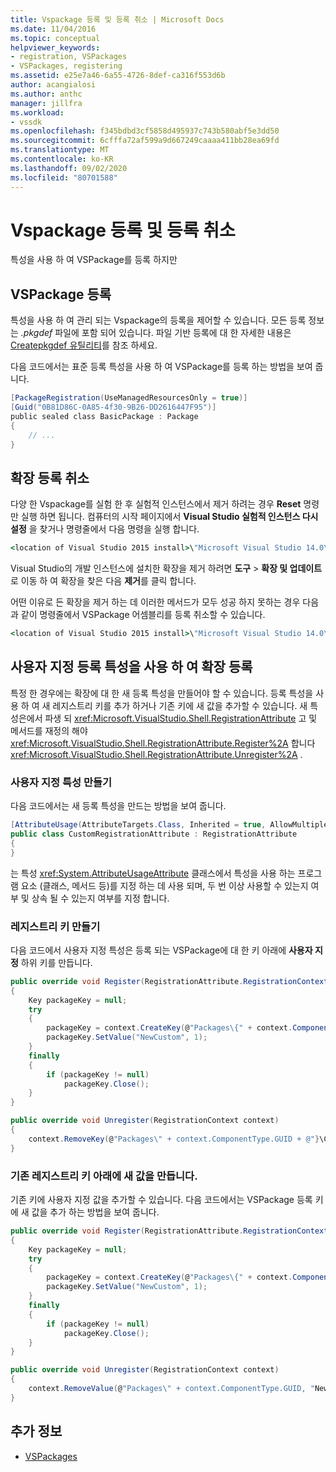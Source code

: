 ```yaml
---
title: Vspackage 등록 및 등록 취소 | Microsoft Docs
ms.date: 11/04/2016
ms.topic: conceptual
helpviewer_keywords:
- registration, VSPackages
- VSPackages, registering
ms.assetid: e25e7a46-6a55-4726-8def-ca316f553d6b
author: acangialosi
ms.author: anthc
manager: jillfra
ms.workload:
- vssdk
ms.openlocfilehash: f345bdbd3cf5858d495937c743b580abf5e3dd50
ms.sourcegitcommit: 6cfffa72af599a9d667249caaaa411bb28ea69fd
ms.translationtype: MT
ms.contentlocale: ko-KR
ms.lasthandoff: 09/02/2020
ms.locfileid: "80701588"
---
```

# <a name="register-and-unregister-vspackages"></a>Vspackage 등록 및 등록 취소
특성을 사용 하 여 VSPackage를 등록 하지만

## <a name="register-a-vspackage"></a>VSPackage 등록
 특성을 사용 하 여 관리 되는 Vspackage의 등록을 제어할 수 있습니다. 모든 등록 정보는 *.pkgdef* 파일에 포함 되어 있습니다. 파일 기반 등록에 대 한 자세한 내용은 [Createpkgdef 유틸리티](../extensibility/internals/createpkgdef-utility.md)를 참조 하세요.

 다음 코드에서는 표준 등록 특성을 사용 하 여 VSPackage를 등록 하는 방법을 보여 줍니다.

```csharp
[PackageRegistration(UseManagedResourcesOnly = true)]
[Guid("0B81D86C-0A85-4f30-9B26-DD2616447F95")]
public sealed class BasicPackage : Package
{
    // ...
}
```

## <a name="unregister-an-extension"></a>확장 등록 취소
 다양 한 Vspackage를 실험 한 후 실험적 인스턴스에서 제거 하려는 경우 **Reset** 명령만 실행 하면 됩니다. 컴퓨터의 시작 페이지에서 **Visual Studio 실험적 인스턴스 다시 설정** 을 찾거나 명령줄에서 다음 명령을 실행 합니다.

```cmd
<location of Visual Studio 2015 install>\"Microsoft Visual Studio 14.0\VSSDK\VisualStudioIntegration\Tools\Bin\CreateExpInstance.exe" /Reset /VSInstance=14.0 /RootSuffix=Exp
```

 Visual Studio의 개발 인스턴스에 설치한 확장을 제거 하려면 **도구**  >  **확장 및 업데이트**로 이동 하 여 확장을 찾은 다음 **제거**를 클릭 합니다.

 어떤 이유로 든 확장을 제거 하는 데 이러한 메서드가 모두 성공 하지 못하는 경우 다음과 같이 명령줄에서 VSPackage 어셈블리를 등록 취소할 수 있습니다.

```cmd
<location of Visual Studio 2015 install>\"Microsoft Visual Studio 14.0\VSSDK\VisualStudioIntegration\Tools\Bin\regpkg" /unregister <pathToVSPackage assembly>
```

<a name="using-a-custom-registration-attribute-to-register-an-extension"></a>

## <a name="use-a-custom-registration-attribute-to-register-an-extension"></a>사용자 지정 등록 특성을 사용 하 여 확장 등록

특정 한 경우에는 확장에 대 한 새 등록 특성을 만들어야 할 수 있습니다. 등록 특성을 사용 하 여 새 레지스트리 키를 추가 하거나 기존 키에 새 값을 추가할 수 있습니다. 새 특성은에서 파생 되 <xref:Microsoft.VisualStudio.Shell.RegistrationAttribute> 고 및 메서드를 재정의 해야 <xref:Microsoft.VisualStudio.Shell.RegistrationAttribute.Register%2A> 합니다 <xref:Microsoft.VisualStudio.Shell.RegistrationAttribute.Unregister%2A> .

### <a name="create-a-custom-attribute"></a>사용자 지정 특성 만들기

다음 코드에서는 새 등록 특성을 만드는 방법을 보여 줍니다.

```csharp
[AttributeUsage(AttributeTargets.Class, Inherited = true, AllowMultiple = false)]
public class CustomRegistrationAttribute : RegistrationAttribute
{
}
```

 는 특성 <xref:System.AttributeUsageAttribute> 클래스에서 특성을 사용 하는 프로그램 요소 (클래스, 메서드 등)를 지정 하는 데 사용 되며, 두 번 이상 사용할 수 있는지 여부 및 상속 될 수 있는지 여부를 지정 합니다.

### <a name="create-a-registry-key"></a>레지스트리 키 만들기

다음 코드에서 사용자 지정 특성은 등록 되는 VSPackage에 대 한 키 아래에 **사용자 지정** 하위 키를 만듭니다.

```csharp
public override void Register(RegistrationAttribute.RegistrationContext context)
{
    Key packageKey = null;
    try
    {
        packageKey = context.CreateKey(@"Packages\{" + context.ComponentType.GUID + @"}\Custom");
        packageKey.SetValue("NewCustom", 1);
    }
    finally
    {
        if (packageKey != null)
            packageKey.Close();
    }
}

public override void Unregister(RegistrationContext context)
{
    context.RemoveKey(@"Packages\" + context.ComponentType.GUID + @"}\Custom");
}
```

### <a name="create-a-new-value-under-an-existing-registry-key"></a>기존 레지스트리 키 아래에 새 값을 만듭니다.

기존 키에 사용자 지정 값을 추가할 수 있습니다. 다음 코드에서는 VSPackage 등록 키에 새 값을 추가 하는 방법을 보여 줍니다.

```csharp
public override void Register(RegistrationAttribute.RegistrationContext context)
{
    Key packageKey = null;
    try
    {
        packageKey = context.CreateKey(@"Packages\{" + context.ComponentType.GUID + "}");
        packageKey.SetValue("NewCustom", 1);
    }
    finally
    {
        if (packageKey != null)
            packageKey.Close();
    }
}

public override void Unregister(RegistrationContext context)
{
    context.RemoveValue(@"Packages\" + context.ComponentType.GUID, "NewCustom");
}
```

## <a name="see-also"></a>추가 정보
- [VSPackages](../extensibility/internals/vspackages.md)
